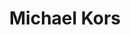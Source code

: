 ---
order: 9
title: "Michael Kors"
image: "2014/05/Michael-Kors-WechatThumbnail.jpg"
link: "michael-kors-wechat/"
support: "wechat"
category: "retail_sort"
---